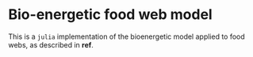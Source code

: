 # Bio-energetic food web model

This is a `julia` implementation of the bioenergetic model applied to food
webs, as described in **ref**.
